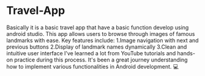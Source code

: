 # Travel-App
Basically it is a basic travel app that have a basic function develop using android studio.
This app allows users to browse through images of famous landmarks with ease. 
Key features include:
1.Image navigation with next and previous buttons
2.Display of landmark names dynamically
3.Clean and intuitive user interface
I’ve learned a lot from YouTube tutorials and hands-on practice during this process. It's been a great journey understanding how to implement various functionalities in Android development. 💻
